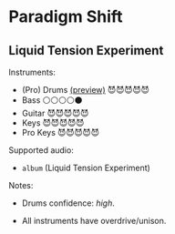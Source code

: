 # Paradigm Shift

## Liquid Tension Experiment

Instruments:

  * (Pro) Drums [(preview)](http://pages.cs.wisc.edu/~tolly/customs/?title=paradigm-shift&artist=liquid-tension-experiment) 😈😈😈😈😈
  * Bass ⚪️⚪️⚪️⚪️⚫️
  * Guitar 😈😈😈😈😈
  * Keys 😈😈😈😈😈
  * Pro Keys 😈😈😈😈😈

Supported audio:

  * `album` (Liquid Tension Experiment)

Notes:

  * Drums confidence: *high*.

  * All instruments have overdrive/unison.

